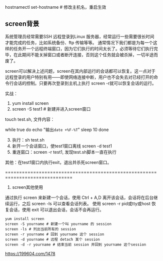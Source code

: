 hostnamectl set-hostname <newName>  # 修改主机名，重启生效


## screen背景
系统管理员经常需要SSH 远程登录到Linux 服务器，经常运行一些需要很长时间才能完成的任务，比如系统备份、ftp 传输等等。
通常情况下我们都是为每一个这样的任务开一个远程终端窗口，因为它们执行的时间太长了。必须等待它们执行完毕，在此期间不能关掉窗口或者断开连接，否则这个任务就会被杀掉，一切半途而废了。

screen可以解决上述问题，screen在其内部运行的会话都可以恢复。这一点对于远程登录的用户特别有用——即使网络连接中断，用户也不会失去对已经打开的命令行会话的控制。只要再次登录到主机上执行 screen -r就可以恢复会话的运行。

实战：
1. yum install screen
2. screen -S test1 # 新建并进入screen窗口

touch test.sh, 文件内容：

while true
do
  echo "输出`date +%F-%T`"
  sleep 10
done

3. 执行：sh test.sh
4. 新开一个会话窗口，使test1窗口离线
  screen -d test1
5. 重连窗口：screen -r test1, 发现test.sh脚本一直在执行

其他：在test1窗口内执行exit，退出并杀死screen窗口。

==============================================================================

1. screen其他使用

通过执行 screen 来新建一个会话，使用 Ctrl + A,D 离开该会话，会话将在后台继续运行，之后 screen -ls 可以查看会话列表。 使用 screen -r pid或tty或host 恢复会话，使用 exit 可以退出会话，会话不会再运行。

```
yum install screen  
screen -S yourname # 新建一个叫 yourname 的 session
screen -ls # 列出当前所有的 session
screen -r yourname # 回到 yourname 这个 session
screen -d yourname # 远程 detach 某个 session
screen -d -r yourname # 结束当前 session 并回到 yourname 这个session
```

https://199604.com/1478